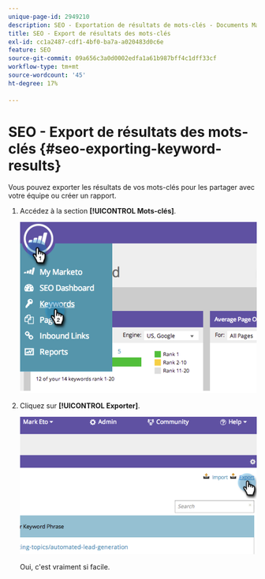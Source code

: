 ```yaml
---
unique-page-id: 2949210
description: SEO - Exportation de résultats de mots-clés - Documents Marketo - Documentation du produit
title: SEO - Export de résultats des mots-clés
exl-id: cc1a2487-cdf1-4bf0-ba7a-a020483d0c6e
feature: SEO
source-git-commit: 09a656c3a0d0002edfa1a61b987bff4c1dff33cf
workflow-type: tm+mt
source-wordcount: '45'
ht-degree: 17%

---
```


# SEO - Export de résultats des mots-clés {#seo-exporting-keyword-results}

Vous pouvez exporter les résultats de vos mots-clés pour les partager avec votre équipe ou créer un rapport.

1. Accédez à la section **[!UICONTROL Mots-clés]**.

   ![](assets/image2014-9-18-12-3a51-3a7.png)

1. Cliquez sur **[!UICONTROL Exporter]**.

   ![](assets/image2014-9-18-12-3a51-3a25.png)

   Oui, c&#39;est vraiment si facile.
